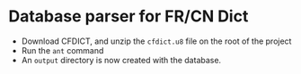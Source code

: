 Database parser for FR/CN Dict
==============================

- Download CFDICT, and unzip the `cfdict.u8` file on the root of the project
- Run the `ant` command
- An `output` directory is now created with the database.
